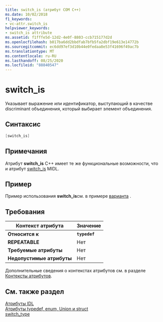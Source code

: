 ```yaml
---
title: switch_is (атрибут COM C++)
ms.date: 10/02/2018
f1_keywords:
- vc-attr.switch_is
helpviewer_keywords:
- switch_is attribute
ms.assetid: f1fffe5d-12d2-4e0f-8803-ccb715177d2d
ms.openlocfilehash: b017ba6dd2bbdfab7bfb5fa2dbf19e613e14772b
ms.sourcegitcommit: ec6dd97ef3d10b44e0fedaa8e53f41696f49ac7b
ms.translationtype: MT
ms.contentlocale: ru-RU
ms.lasthandoff: 08/25/2020
ms.locfileid: "88840547"
---
```

# <a name="switch_is"></a>switch_is

Указывает выражение или идентификатор, выступающий в качестве discriminant объединения, который выбирает элемент объединения.

## <a name="syntax"></a>Синтаксис

```cpp
[switch_is]
```

## <a name="remarks"></a>Примечания

Атрибут **switch_is** C++ имеет те же функциональные возможности, что и атрибут [switch_is](/windows/win32/Midl/switch-is) MIDL.

## <a name="example"></a>Пример

Пример использования **switch_is**см. в примере [варианта](case-cpp.md) .

## <a name="requirements"></a>Требования

| Контекст атрибута | Значение |
|-|-|
|**Относится к**|**`typedef`**|
|**REPEATABLE**|Нет|
|**Требуемые атрибуты**|Нет|
|**Недопустимые атрибуты**|Нет|

Дополнительные сведения о контекстах атрибутов см. в разделе [Контексты атрибутов](cpp-attributes-com-net.md#contexts).

## <a name="see-also"></a>См. также раздел

[Атрибуты IDL](idl-attributes.md)<br/>
[Атрибуты typedef, enum, Union и struct](typedef-enum-union-and-struct-attributes.md)<br/>
[switch_type](switch-type.md)
